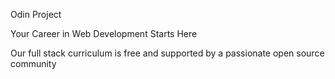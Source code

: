 Odin Project

Your Career in Web Development Starts Here

Our full stack curriculum is free and supported by a passionate open source community
 
